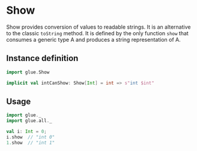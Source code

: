 # Show

Show provides conversion of values to readable strings. It is an alternative to the classic `toString` method. It is defined by the only function `show` that consumes a generic type A and produces a string representation of A.

## Instance definition

```scala
import glue.Show

implicit val intCanShow: Show[Int] = int => s"int $int"
```

## Usage

```scala
import glue._
import glue.all._

val i: Int = 0;
i.show  // "int 0"
1.show  // "int 1"
```

